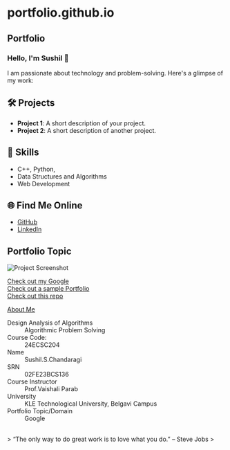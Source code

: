 # portfolio.github.io
## Portfolio

### Hello, I'm Sushil 👋

I am passionate about technology and problem-solving. Here's a glimpse of my work:

## 🛠️ Projects
- **Project 1**: A short description of your project.
- **Project 2**: A short description of another project.

## 🚀 Skills
- C++, Python, 
- Data Structures and Algorithms
- Web Development 

## 🌐 Find Me Online
- [GitHub](https://github.com/SUSHeka)
- [LinkedIn](https://www.linkedin.com/in/sushil-c-316083281/)

## Portfolio Topic

![Project Screenshot](assets/image.jpg)

[Check out my Google](https://www.google.com/)<br>
[Check out a sample Portfolio](https://jiyapalrecha35.github.io/Google.github.io/)<br>
[Check out this repo](https://github.com/hiteshchoudhary/apihub)<br>


[About Me](about.md)

<dl>
<dt>Design Analysis of Algorithms</dt>
<dd>Algorithmic Problem Solving</dd>
<dt>Course Code:</dt>
<dd>24ECSC204</dd>
<dt>Name</dt>
<dd>Sushil.S.Chandaragi</dd>
<dt>SRN</dt>
<dd>02FE23BCS136</dd>
<dt>Course Instructor</dt>
<dd>Prof.Vaishali Parab</dd>
<dt>University</dt>
<dd>KLE Technological University, Belgavi Campus</dd>
<dt>Portfolio Topic/Domain</dt>
<dd>Google</dd>
</dl>

<br> 
> “The only way to do great work is to love what you do.” – Steve Jobs
>
